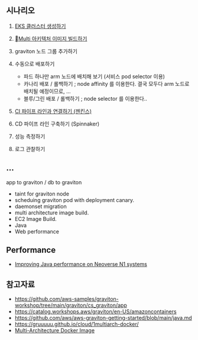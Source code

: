 ## 시나리오 ##

1. [EKS 클러스터 생성하기](https://github.com/gnosia93/eks-grv-mig/blob/main/tutorial/1.infra.md)

2. [Multi 아키텍처 이미지 빌드하기](https://github.com/gnosia93/eks-grv-mig/blob/main/tutorial/2.multi-arch-image.md)
    

3. graviton 노드 그룹 추가하기

5. 수동으로 배포하기
    - 파드 하나만 arm 노드에 배치해 보기 (서비스 pod selector 이용)
    - 카나리 배포 / 롤백하기 ; node affinity 를 이용한다. 결국 모두다 arm 노드로 배치될 예정이므로, ...      
    - 블루/그린 배포 / 롤백하기 ; node selector 를 이용한다..
7. [CI 파이프 라인과 연결하기 (젠킨스)](https://github.com/gnosia93/eks-grv-mig/blob/main/tutorial/7.jenkins.md)
8. CD 파이프 라인 구축하기 (Spinnaker)

10. 성능 측정하기
11. 로그 관찰하기  


## ... ##

app to graviton / db to graviton

* taint for graviton node
* scheduing graviton pod with deployment canary.
* daemonset migration
* multi architecture image build.
* EC2 Image Build.
* Java
* Web performance



## Performance ##

* [Improving Java performance on Neoverse N1 systems](https://community.arm.com/arm-community-blogs/b/architectures-and-processors-blog/posts/java-performance-on-neoverse-n1)




## 참고자료 ##

* https://github.com/aws-samples/graviton-workshop/tree/main/graviton/cs_graviton/app
* https://catalog.workshops.aws/graviton/en-US/amazoncontainers
* https://github.com/aws/aws-graviton-getting-started/blob/main/java.md
* https://gruuuuu.github.io/cloud/1multiarch-docker/
* [Multi-Architecture Docker Image](https://medium.com/illumination/multi-architecture-docker-image-3637ba05e5eb)
